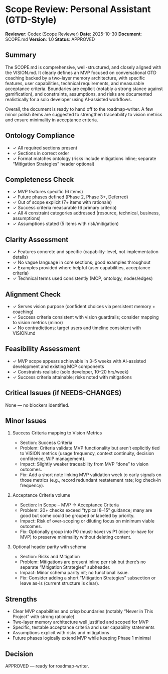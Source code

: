 # Scope Review: Personal Assistant (GTD-Style)

**Reviewer**: Codex (Scope Reviewer)
**Date**: 2025-10-30
**Document**: SCOPE.md
**Version**: 1.0
**Status**: APPROVED

## Summary
The SCOPE.md is comprehensive, well-structured, and closely aligned with the VISION.md. It clearly defines an MVP focused on conversational GTD coaching backed by a two-layer memory architecture, with specific features, user capabilities, technical requirements, and measurable acceptance criteria. Boundaries are explicit (notably a strong stance against gamification), and constraints, assumptions, and risks are documented realistically for a solo developer using AI-assisted workflows.

Overall, the document is ready to hand off to the roadmap-writer. A few minor polish items are suggested to strengthen traceability to vision metrics and ensure minimality in acceptance criteria.

## Ontology Compliance
- ✓ All required sections present
- ✓ Sections in correct order
- ✓ Format matches ontology (risks include mitigations inline; separate “Mitigation Strategies” header optional)

## Completeness Check
- ✓ MVP features specific (6 items)
- ✓ Future phases defined (Phase 2, Phase 3+, Deferred)
- ✓ Out of scope explicit (7+ items with rationale)
- ✓ Success criteria measurable (6 primary criteria)
- ✓ All 4 constraint categories addressed (resource, technical, business, assumptions)
- ✓ Assumptions stated (5 items with risk/mitigation)

## Clarity Assessment
- ✓ Features concrete and specific (capability-level, not implementation details)
- ✓ No vague language in core sections; good examples throughout
- ✓ Examples provided where helpful (user capabilities, acceptance criteria)
- ✓ Technical terms used consistently (MCP, ontology, nodes/edges)

## Alignment Check
- ✓ Serves vision purpose (confident choices via persistent memory + coaching)
- ✓ Success criteria consistent with vision guardrails; consider mapping to vision metrics (minor)
- ✓ No contradictions; target users and timeline consistent with VISION.md

## Feasibility Assessment
- ✓ MVP scope appears achievable in 3–5 weeks with AI-assisted development and existing MCP components
- ✓ Constraints realistic (solo developer, 10–20 hrs/week)
- ✓ Success criteria attainable; risks noted with mitigations

## Critical Issues (if NEEDS-CHANGES)
None — no blockers identified.

## Minor Issues
1. Success Criteria mapping to Vision Metrics
   - Section: Success Criteria
   - Problem: Criteria validate MVP functionality but aren’t explicitly tied to VISION metrics (usage frequency, context continuity, decision confidence, WIP management).
   - Impact: Slightly weaker traceability from MVP “done” to vision outcomes.
   - Fix: Add a short note linking MVP validation week to early signals on those metrics (e.g., record redundant restatement rate; log check-in frequency).

2. Acceptance Criteria volume
   - Section: In Scope – MVP → Acceptance Criteria
   - Problem: 20+ checks exceed “typical 8–15” guidance; many are good but some could be grouped or labeled by priority.
   - Impact: Risk of over-scoping or diluting focus on minimum viable outcomes.
   - Fix: Optionally group into P0 (must-have) vs P1 (nice-to-have for MVP) to preserve minimality without deleting content.

3. Optional header parity with schema
   - Section: Risks and Mitigation
   - Problem: Mitigations are present inline per risk but there’s no separate “Mitigation Strategies” subheader.
   - Impact: Minor schema parity nit; no functional issue.
   - Fix: Consider adding a short “Mitigation Strategies” subsection or leave as-is (current structure is clear).

## Strengths
- Clear MVP capabilities and crisp boundaries (notably “Never in This Project” with strong rationale)
- Two-layer memory architecture well justified and scoped for MVP
- Specific, testable acceptance criteria and user capability statements
- Assumptions explicit with risks and mitigations
- Future phases logically extend MVP while keeping Phase 1 minimal

## Decision
APPROVED — ready for roadmap-writer.


